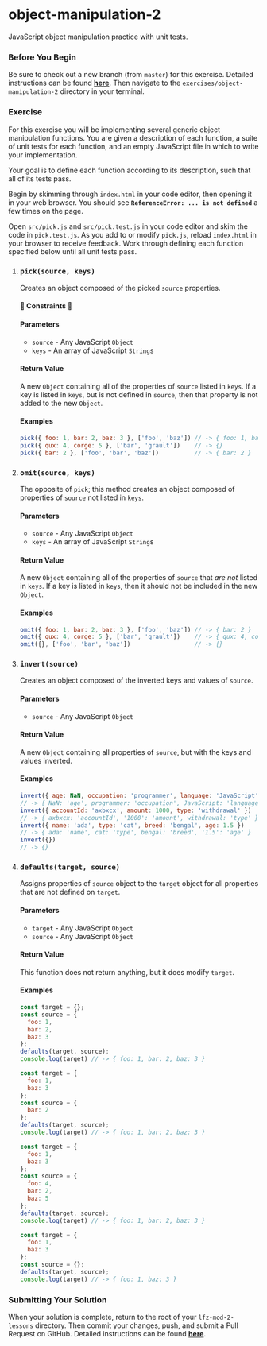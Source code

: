 # object-manipulation-2

JavaScript object manipulation practice with unit tests.

### Before You Begin

Be sure to check out a new branch (from `master`) for this exercise. Detailed instructions can be found [**here**](../../guides/before-each-exercise.md). Then navigate to the `exercises/object-manipulation-2` directory in your terminal.

### Exercise

For this exercise you will be implementing several generic object manipulation functions. You are given a description of each function, a suite of unit tests for each function, and an empty JavaScript file in which to write your implementation.

Your goal is to define each function according to its description, such that all of its tests pass.

Begin by skimming through `index.html` in your code editor, then opening it in your web browser. You should see **`ReferenceError: ... is not defined`** a few times on the page.

Open `src/pick.js` and `src/pick.test.js` in your code editor and skim the code in `pick.test.js`. As you add to or modify `pick.js`, reload `index.html` in your browser to receive feedback. Work through defining each function specified below until all unit tests pass.

1. ### `pick(source, keys)`

    Creates an object composed of the picked `source` properties.

    #### 🚨 Constraints 🚨

    #### Parameters

      - `source` - Any JavaScript `Object`
      - `keys` - An array of JavaScript `String`s

    #### Return Value

      A new `Object` containing all of the properties of `source` listed in `keys`. If a key is listed in `keys`, but is not defined in `source`, then that property is not added to the new `Object`.

    #### Examples

      ```js
      pick({ foo: 1, bar: 2, baz: 3 }, ['foo', 'baz']) // -> { foo: 1, baz: 3 }
      pick({ qux: 4, corge: 5 }, ['bar', 'grault'])    // -> {}
      pick({ bar: 2 }, ['foo', 'bar', 'baz'])          // -> { bar: 2 }
      ```

1. ### `omit(source, keys)`

    The opposite of `pick`; this method creates an object composed of properties of `source` not listed in `keys`.

    #### Parameters

      - `source` - Any JavaScript `Object`
      - `keys` - An array of JavaScript `String`s

    #### Return Value

      A new `Object` containing all of the properties of `source` that _are not_ listed in `keys`. If a key is listed in `keys`, then it should not be included in the new `Object`.

    #### Examples

      ```js
      omit({ foo: 1, bar: 2, baz: 3 }, ['foo', 'baz']) // -> { bar: 2 }
      omit({ qux: 4, corge: 5 }, ['bar', 'grault'])    // -> { qux: 4, corge: 5 }
      omit({}, ['foo', 'bar', 'baz'])                  // -> {}
      ```

1. ### `invert(source)`

    Creates an object composed of the inverted keys and values of `source`.

    #### Parameters

      - `source` - Any JavaScript `Object`

    #### Return Value

      A new `Object` containing all properties of `source`, but with the keys and values inverted.

    #### Examples

      ```js
      invert({ age: NaN, occupation: 'programmer', language: 'JavaScript' })
      // -> { NaN: 'age', programmer: 'occupation', JavaScript: 'language' }
      invert({ accountId: 'axbxcx', amount: 1000, type: 'withdrawal' })
      // -> { axbxcx: 'accountId', '1000': 'amount', withdrawal: 'type' }
      invert({ name: 'ada', type: 'cat', breed: 'bengal', age: 1.5 })
      // -> { ada: 'name', cat: 'type', bengal: 'breed', '1.5': 'age' }
      invert({})
      // -> {}
      ```

1. ### `defaults(target, source)`

    Assigns properties of `source` object to the `target` object for all properties that are not defined on `target`.

    #### Parameters

      - `target` - Any JavaScript `Object`
      - `source` - Any JavaScript `Object`

    #### Return Value

      This function does not return anything, but it does modify `target`.

    #### Examples

    ```js
    const target = {};
    const source = {
      foo: 1,
      bar: 2,
      baz: 3
    };
    defaults(target, source);
    console.log(target) // -> { foo: 1, bar: 2, baz: 3 }

    const target = {
      foo: 1,
      baz: 3
    };
    const source = {
      bar: 2
    };
    defaults(target, source);
    console.log(target) // -> { foo: 1, bar: 2, baz: 3 }

    const target = {
      foo: 1,
      baz: 3
    };
    const source = {
      foo: 4,
      bar: 2,
      baz: 5
    };
    defaults(target, source);
    console.log(target) // -> { foo: 1, bar: 2, baz: 3 }

    const target = {
      foo: 1,
      baz: 3
    };
    const source = {};
    defaults(target, source);
    console.log(target) // -> { foo: 1, baz: 3 }
    ```



### Submitting Your Solution

When your solution is complete, return to the root of your `lfz-mod-2-lessons` directory. Then commit your changes, push, and submit a Pull Request on GitHub. Detailed instructions can be found [**here**](../../guides/after-each-exercise.md).
